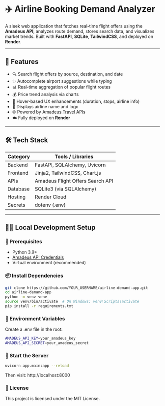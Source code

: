 # ✈️ Airline Booking Demand Analyzer

A sleek web application that fetches real-time flight offers using the **Amadeus API**, analyzes route demand, stores search data, and visualizes market trends. Built with **FastAPI**, **SQLite**, **TailwindCSS**, and deployed on **Render**.

---

## 🚀 Features

- 🔍 Search flight offers by source, destination, and date  
- ✨ Autocomplete airport suggestions while typing  
- 📊 Real-time aggregation of popular flight routes  
- 💰 Price trend analysis via charts  
- 🧠 Hover-based UX enhancements (duration, stops, airline info)  
- 🛫 Displays airline name and logo  
- 🌐 Powered by [Amadeus Travel APIs](https://developers.amadeus.com/)  
- ☁️ Fully deployed on **Render**

---

## 🛠️ Tech Stack

| Category   | Tools / Libraries                    |
|------------|--------------------------------------|
| Backend    | FastAPI, SQLAlchemy, Uvicorn         |
| Frontend   | Jinja2, TailwindCSS, Chart.js        |
| APIs       | Amadeus Flight Offers Search API     |
| Database   | SQLite3 (via SQLAlchemy)             |
| Hosting    | Render Cloud                         |
| Secrets    | dotenv (.env)                        |

---

## 🧑‍💻 Local Development Setup

### 🔧 Prerequisites

- Python 3.9+
- [Amadeus API Credentials](https://developers.amadeus.com/)
- Virtual environment (recommended)

### 📦 Install Dependencies

```bash
git clone https://github.com/YOUR_USERNAME/airline-demand-app.git
cd airline-demand-app
python -m venv venv
source venv/bin/activate  # On Windows: venv\Scripts\activate
pip install -r requirements.txt
```

### 🔐 Environment Variables

Create a .env file in the root:
```bash
AMADEUS_API_KEY=your_amadeus_key
AMADEUS_API_SECRET=your_amadeus_secret
```

### 🚀 Start the Server

```bash
uvicorn app.main:app --reload
```
Then visit: http://localhost:8000

### 📄 License
This project is licensed under the MIT License.
